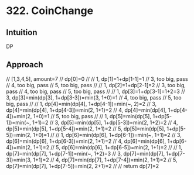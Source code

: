 # 322. CoinChange

## Intuition
DP

## Approach
// [1,3,4,5], amount=7
// dp[0]=0
//
// 1, dp[1]=1+dp[1-1]=1
// 3, too big, pass
// 4, too big, pass
// 5, too big, pass
//
// 1, dp[2]=1+dp[2-1]=2
// 3, too big, pass
// 4, too big, pass
// 5, too big, pass
//
// 1, dp[3]=1+dp[3-1]=1+2=3
// 3, dp[3]=min(dp[3], 1+dp[3-3])=min(3, 1+0)=1
// 4, too big, pass
// 5, too big, pass
//
// 1, dp[4]=min(dp[4], 1+dp[4-1])=min(~, 2)=2
// 3, dp[4]=min(dp[4], 1+dp[4-3])=min(2, 1+1)=2
// 4, dp[4]=min(dp[4], 1+dp[4-4])=min(2, 1+0)=1
// 5, too big, pass
//
// 1, dp[5]=min(dp[5], 1+dp[5-1])=min(~, 1+1)=2
// 3, dp[5]=min(dp[5], 1+dp[5-3])=min(2, 1+2)=2
// 4, dp[5]=min(dp[5], 1+dp[5-4])=min(2, 1+1)=2
// 5, dp[5]=min(dp[5], 1+dp[5-5])=min(2, 1+0)=1
//
// 1, dp[6]=min(dp[6], 1+dp[6-1])=min(~, 1+1)=2
// 3, dp[6]=min(dp[6], 1+dp[6-3])=min(2, 1+1)=2
// 4, dp[6]=min(dp[6], 1+dp[6-4])=min(2, 1+1)=2
// 5, dp[6]=min(dp[6], 1+dp[6-5])=min(2, 1+1)=2
//
// 1, dp[7]=min(dp[7], 1+dp[7-1])=min(~, 1+2)=3
// 3, dp[7]=min(dp[7], 1+dp[7-3])=min(3, 1+1)=2
// 4, dp[7]=min(dp[7], 1+dp[7-4])=min(2, 1+1)=2
// 5, dp[7]=min(dp[7], 1+dp[7-5])=min(2, 2+1)=2
//
// return dp[7]=2